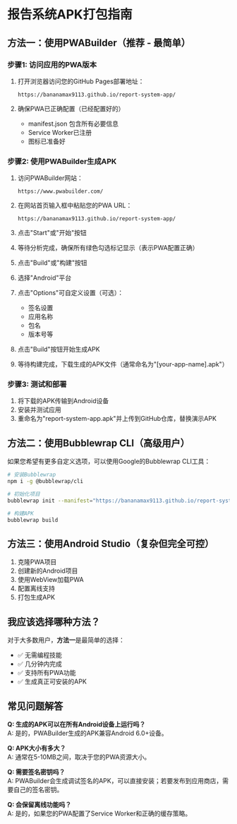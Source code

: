 # 报告系统APK打包指南

## 方法一：使用PWABuilder（推荐 - 最简单）

### 步骤1: 访问应用的PWA版本
1. 打开浏览器访问您的GitHub Pages部署地址：
   ```
   https://bananamax9113.github.io/report-system-app/
   ```

2. 确保PWA已正确配置（已经配置好的）
   - manifest.json 包含所有必要信息
   - Service Worker已注册
   - 图标已准备好

### 步骤2: 使用PWABuilder生成APK
1. 访问PWABuilder网站：
   ```
   https://www.pwabuilder.com/
   ```

2. 在网站首页输入框中粘贴您的PWA URL：
   ```
   https://bananamax9113.github.io/report-system-app/
   ```

3. 点击"Start"或"开始"按钮

4. 等待分析完成，确保所有绿色勾选标记显示（表示PWA配置正确）

5. 点击"Build"或"构建"按钮

6. 选择"Android"平台

7. 点击"Options"可自定义设置（可选）：
   - 签名设置
   - 应用名称
   - 包名
   - 版本号等

8. 点击"Build"按钮开始生成APK

9. 等待构建完成，下载生成的APK文件（通常命名为"[your-app-name].apk"）

### 步骤3: 测试和部署
1. 将下载的APK传输到Android设备
2. 安装并测试应用
3. 重命名为"report-system-app.apk"并上传到GitHub仓库，替换演示APK

## 方法二：使用Bubblewrap CLI（高级用户）

如果您希望有更多自定义选项，可以使用Google的Bubblewrap CLI工具：

```bash
# 安装Bubblewrap
npm i -g @bubblewrap/cli

# 初始化项目
bubblewrap init --manifest="https://bananamax9113.github.io/report-system-app/manifest.json"

# 构建APK
bubblewrap build
```

## 方法三：使用Android Studio（复杂但完全可控）

1. 克隆PWA项目
2. 创建新的Android项目
3. 使用WebView加载PWA
4. 配置离线支持
5. 打包生成APK

## 我应该选择哪种方法？

对于大多数用户，**方法一**是最简单的选择：
- ✅ 无需编程技能
- ✅ 几分钟内完成
- ✅ 支持所有PWA功能
- ✅ 生成真正可安装的APK

## 常见问题解答

**Q: 生成的APK可以在所有Android设备上运行吗？**  
A: 是的，PWABuilder生成的APK兼容Android 6.0+设备。

**Q: APK大小有多大？**  
A: 通常在5-10MB之间，取决于您的PWA资源大小。

**Q: 需要签名密钥吗？**  
A: PWABuilder会生成调试签名的APK，可以直接安装；若要发布到应用商店，需要自己的签名密钥。

**Q: 会保留离线功能吗？**  
A: 是的，如果您的PWA配置了Service Worker和正确的缓存策略。 